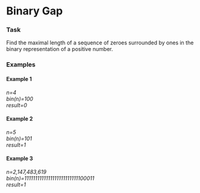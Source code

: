 # Binary Gap

### Task
Find the maximal length of a sequence of zeroes surrounded by ones in the binary representation of a positive number.

### Examples
#### Example 1
_n=4_  
_bin(n)=100_  
_result=0_

#### Example 2
_n=5_  
_bin(n)=101_   
_result=1_

#### Example 3
_n=2,147,483,619_  
_bin(n)=1111111111111111111111111100011_   
_result=1_
